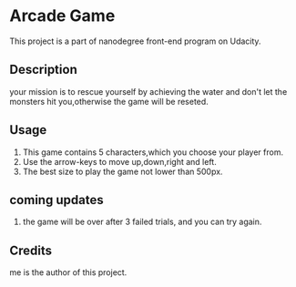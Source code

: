 # Arcade Game
This project is a part of nanodegree front-end program on Udacity.

## Description
your mission is to rescue yourself by achieving the water and don't let the monsters hit you,otherwise the game will be reseted.

## Usage
1. This game contains 5 characters,which you choose your player from.
2. Use the arrow-keys to move up,down,right and left.
4. The best size to play the game not lower than 500px.

## coming updates
1. the game will be over after 3 failed trials, and you can try again.

## Credits
me is the author of this project.

